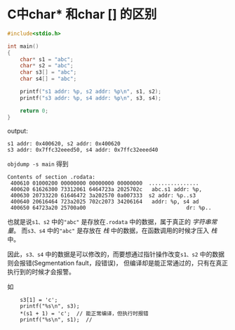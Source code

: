 # C中char* 和char [] 的区别


```c
#include<stdio.h>

int main()
{
    char* s1 = "abc";
    char* s2 = "abc";
    char s3[] = "abc";
    char s4[] = "abc";

    printf("s1 addr: %p, s2 addr: %p\n", s1, s2);
    printf("s3 addr: %p, s4 addr: %p\n", s3, s4);

    return 0;
}
```

output:

```
s1 addr: 0x400620, s2 addr: 0x400620
s3 addr: 0x7ffc32eeed50, s4 addr: 0x7ffc32eeed40
```

`objdump -s main` 得到

```
Contents of section .rodata:
 400610 01000200 00000000 00000000 00000000  ................
 400620 61626300 73312061 6464723a 2025702c   abc.s1 addr: %p,
 400630 20733220 61646472 3a202570 0a007333  s2 addr: %p..s3
 400640 20616464 723a2025 702c2073 34206164   addr: %p, s4 ad
 400650 64723a20 25700a00                                dr: %p..
```

也就是说`s1、s2` 中的`"abc"` 是存放在`.rodata` 中的数据，属于真正的 *字符串常量*。
而`s3、s4` 中的`"abc"` 是存放在 *栈* 中的数据，在函数调用的时候才压入 *栈* 中。

因此，`s3、s4` 中的数据是可以修改的，而要想通过指针操作改变`s1、s2` 中的数据则会报错(Segmentation fault，段错误)，
但编译却是能正常通过的，只有在真正执行到的时候才会报警。

如

```
    s3[1] = 'c';
    printf("%s\n", s3);
    *(s1 + 1) = 'c';  // 能正常编译，但执行时报错
    printf("%s\n", s1);  //
```


